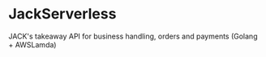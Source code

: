 # JackServerless

JACK's takeaway API for business handling, orders and payments (Golang + AWSLamda)
